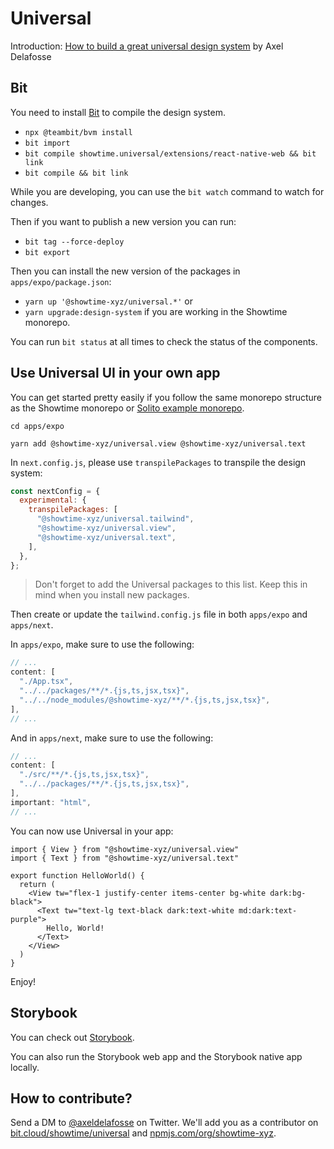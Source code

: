 # Universal

Introduction: [How to build a great universal design system](https://axeldelafosse.com/blog/universal-design-system) by Axel Delafosse

## Bit

You need to install [Bit](https://bit.dev) to compile the design system.

- `npx @teambit/bvm install`
- `bit import`
- `bit compile showtime.universal/extensions/react-native-web && bit link`
- `bit compile && bit link`

While you are developing, you can use the `bit watch` command to watch for changes.

Then if you want to publish a new version you can run:

- `bit tag --force-deploy`
- `bit export`

Then you can install the new version of the packages in `apps/expo/package.json`:

- `yarn up '@showtime-xyz/universal.*'`
  or
- `yarn upgrade:design-system` if you are working in the Showtime monorepo.

You can run `bit status` at all times to check the status of the components.

## Use Universal UI in your own app

You can get started pretty easily if you follow the same monorepo structure as the Showtime monorepo or [Solito example monorepo](https://github.com/nandorojo/solito/tree/master/example-monorepos/with-tailwind).

`cd apps/expo`

`yarn add @showtime-xyz/universal.view @showtime-xyz/universal.text`

In `next.config.js`, please use `transpilePackages` to transpile the design system:

```js
const nextConfig = {
  experimental: {
    transpilePackages: [
      "@showtime-xyz/universal.tailwind",
      "@showtime-xyz/universal.view",
      "@showtime-xyz/universal.text",
    ],
  },
};
```

> Don't forget to add the Universal packages to this list. Keep this in mind when you install new packages.

Then create or update the `tailwind.config.js` file in both `apps/expo` and `apps/next`.

In `apps/expo`, make sure to use the following:

```js
// ...
content: [
  "./App.tsx",
  "../../packages/**/*.{js,ts,jsx,tsx}",
  "../../node_modules/@showtime-xyz/**/*.{js,ts,jsx,tsx}",
],
// ...
```

And in `apps/next`, make sure to use the following:

```js
// ...
content: [
  "./src/**/*.{js,ts,jsx,tsx}",
  "../../packages/**/*.{js,ts,jsx,tsx}",
],
important: "html",
// ...
```

You can now use Universal in your app:

```tsx:app/hello-world.tsx
import { View } from "@showtime-xyz/universal.view"
import { Text } from "@showtime-xyz/universal.text"

export function HelloWorld() {
  return (
    <View tw="flex-1 justify-center items-center bg-white dark:bg-black">
      <Text tw="text-lg text-black dark:text-white md:dark:text-purple">
        Hello, World!
      </Text>
    </View>
  )
}
```

Enjoy!

## Storybook

You can check out [Storybook](https://universal.showtime.xyz).

You can also run the Storybook web app and the Storybook native app locally.

## How to contribute?

Send a DM to [@axeldelafosse](https://twitter.com/axeldelafosse) on Twitter.
We'll add you as a contributor on
[bit.cloud/showtime/universal](https://bit.cloud/showtime/universal)
and [npmjs.com/org/showtime-xyz](https://npmjs.com/org/showtime-xyz).
